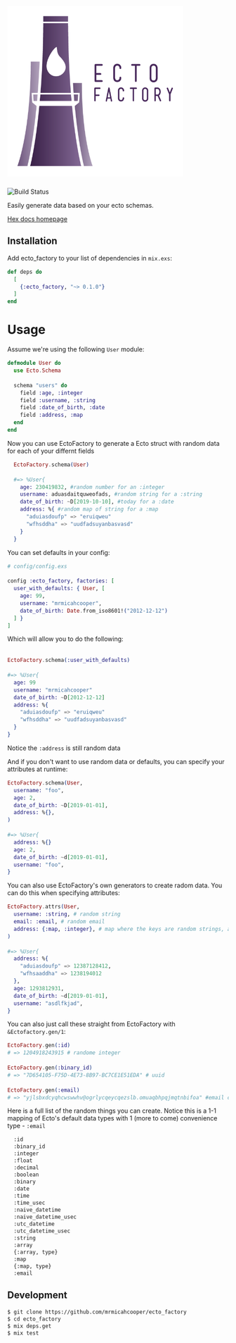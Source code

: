 <h1>
<img width="400" src="/logos/ectofactory_logo_text.png"/>
</h1>
<img src="https://travis-ci.org/mrmicahcooper/ecto_factory.svg?branch=master" alt="Build Status">


Easily generate data based on your ecto schemas.

[Hex docs homepage](https://hexdocs.pm/ecto_factory/api-reference.html)

## Installation

Add ecto_factory to your list of dependencies in `mix.exs`:

```elixir
def deps do
  [
    {:ecto_factory, "~> 0.1.0"}
  ]
end
```

# Usage

Assume we're using the following `User` module:

```elixir
defmodule User do
  use Ecto.Schema

  schema "users" do
    field :age, :integer
    field :username, :string
    field :date_of_birth, :date
    field :address, :map
  end
end

```

Now you can use EctoFactory to generate a Ecto
struct with random data for each of your differnt
fields

```elixir
  EctoFactory.schema(User)

  #=> %User{
    age: 230419832, #random number for an :integer
    username: aduasdaitquweofads, #random string for a :string
    date_of_birth: ~D[2019-10-10], #today for a :date
    address: %{ #random map of string for a :map
      "aduiasdoufp" => "eruiqweu"
      "wfhsddha" => "uudfadsuyanbasvasd"
    }
  }
```

You can set defaults in your config:


```elixir
# config/config.exs

config :ecto_factory, factories: [
  user_with_defaults: { User, [
    age: 99,
    username: "mrmicahcooper",
    date_of_birth: Date.from_iso8601!("2012-12-12")
  ] }
]
```

Which will allow you to do the following:

```elixir

EctoFactory.schema(:user_with_defaults)

#=> %User{
  age: 99
  username: "mrmicahcooper"
  date_of_birth: ~D[2012-12-12]
  address: %{
    "aduiasdoufp" => "eruiqweu"
    "wfhsddha" => "uudfadsuyanbasvasd"
  }
}

```

Notice the `:address` is still random data

And if you don't want to use random data or defaults,
you can specify your attributes at runtime:

```elixir
EctoFactory.schema(User,
  username: "foo",
  age: 2,
  date_of_birth: ~D[2019-01-01],
  address: %{},
)

#=> %User{
  address: %{}
  age: 2,
  date_of_birth: ~d[2019-01-01],
  username: "foo",
}
```

You can also use EctoFactory's own generators to
create radom data. You can do this when specifying
attributes:

```elixir
EctoFactory.attrs(User,
  username: :string, # random string
  email: :email, # random email
  address: {:map, :integer}, # map where the keys are random strings, and the values are random integers
)

#=> %User{
  address: %{
    "aduiasdoufp" => 12387128412,
    "wfhsaaddha" => 1238194012
  },
  age: 1293812931,
  date_of_birth: ~d[2019-01-01],
  username: "asdlfkjad",
}

```

You can also just call these straight from
EctoFactory with `&Ectofactory.gen/1`:

```elixir
EctoFactory.gen(:id)
# => 1204918243915 # randome integer

EctoFactory.gen(:binary_id)
# => "7D654105-F75D-4E73-8B97-BC7CE1E51EDA" # uuid

EctoFactory.gen(:email)
# => "yjlsbxdcyqhcwswwhv@ogrlycqeycqezslb.omuaqbhpqjmqtnbifoa" #email composed of a bunch of random strings
```

Here is a full list of the random things you can
create. Notice this is a 1-1 mapping of Ecto's
default data types with 1 (more to come)
convenience type - `:email`

```
  :id
  :binary_id
  :integer
  :float
  :decimal
  :boolean
  :binary
  :date
  :time
  :time_usec
  :naive_datetime
  :naive_datetime_usec
  :utc_datetime
  :utc_datetime_usec
  :string
  :array
  {:array, type}
  :map
  {:map, type}
  :email
```

## Development

```
$ git clone https://github.com/mrmicahcooper/ecto_factory
$ cd ecto_factory
$ mix deps.get
$ mix test
```
